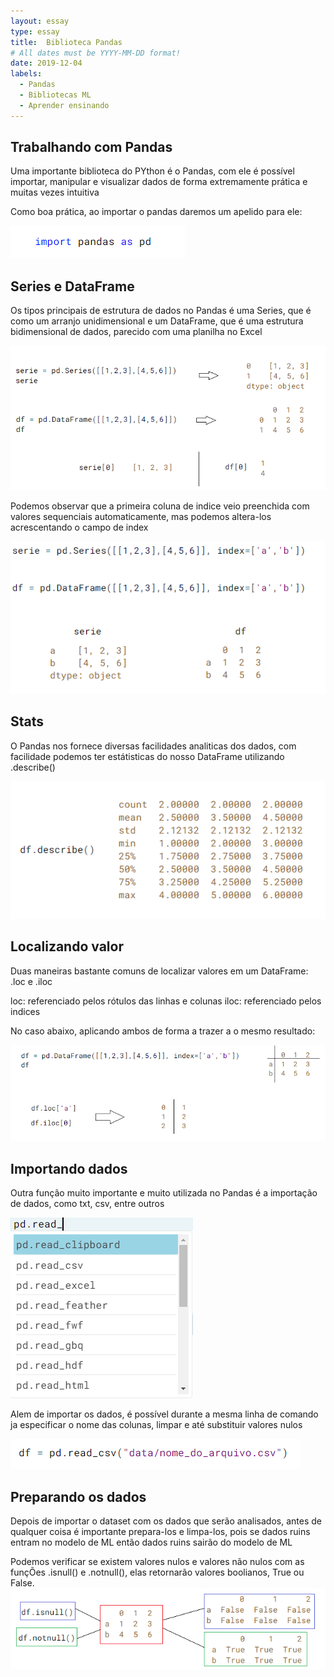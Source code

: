 ```yaml
---
layout: essay
type: essay
title:  Biblioteca Pandas
# All dates must be YYYY-MM-DD format!
date: 2019-12-04
labels:
  - Pandas
  - Bibliotecas ML
  - Aprender ensinando
---
```



## Trabalhando com Pandas 
<p>Uma importante biblioteca do PYthon é o Pandas, com ele é possível importar, manipular e visualizar dados de forma extremamente prática e muitas vezes intuitiva</p>

<p>Como boa prática, ao importar o pandas daremos um apelido para ele:</p>

<img class="ui fluid medium image" src="../images/pandas1.png">

## Series e DataFrame

<p>Os tipos principais de estrutura de dados no Pandas é uma Series, que é como um arranjo unidimensional e um DataFrame, que é uma estrutura bidimensional de dados, parecido com uma planilha no Excel</p>

<img class="ui fluid large image" src="../images/pandas2.png">

<p>Podemos observar que a primeira coluna de indice veio preenchida com valores sequenciais automaticamente, mas podemos altera-los acrescentando o campo de index</p>

<img class="ui fluid large image" src="../images/pandas3.png">

## Stats
<p>O Pandas nos fornece diversas facilidades analiticas dos dados, com facilidade podemos ter estátisticas do nosso DataFrame utilizando .describe()</p>

<img class="ui fluid large image" src="../images/pandas4.png">

## Localizando valor

<p>Duas maneiras bastante comuns de localizar valores em um DataFrame: .loc e .iloc</p>

loc: referenciado pelos rótulos das linhas e colunas
iloc: referenciado pelos indices

<p>No caso abaixo, aplicando ambos de forma a trazer a o mesmo resultado:</p>

<img class="ui fluid image" src="../images/pandas5.png">

## Importando dados

<p>Outra função muito importante e muito utilizada no Pandas é a importação de dados, como txt, csv, entre outros</p>

<img class="ui medium image" src="../images/pandas6.png">

<p>Alem de importar os dados, é possível durante a mesma linha de comando ja especificar o nome das colunas, limpar e até substituir valores nulos</p>

<img class="ui fluid large image" src="../images/pandas7.png">

## Preparando os dados

<p>Depois de importar o dataset com os dados que serão analisados, antes de qualquer coisa é importante prepara-los e limpa-los, pois se dados ruins entram no modelo de ML então dados ruins sairão do modelo de ML</p>

<p>Podemos verificar se existem valores nulos e valores não nulos com as funçÕes .isnull() e .notnull(), elas retornarão valores boolianos, True ou False.

<img class="ui image" src="../images/pandas8.png">








